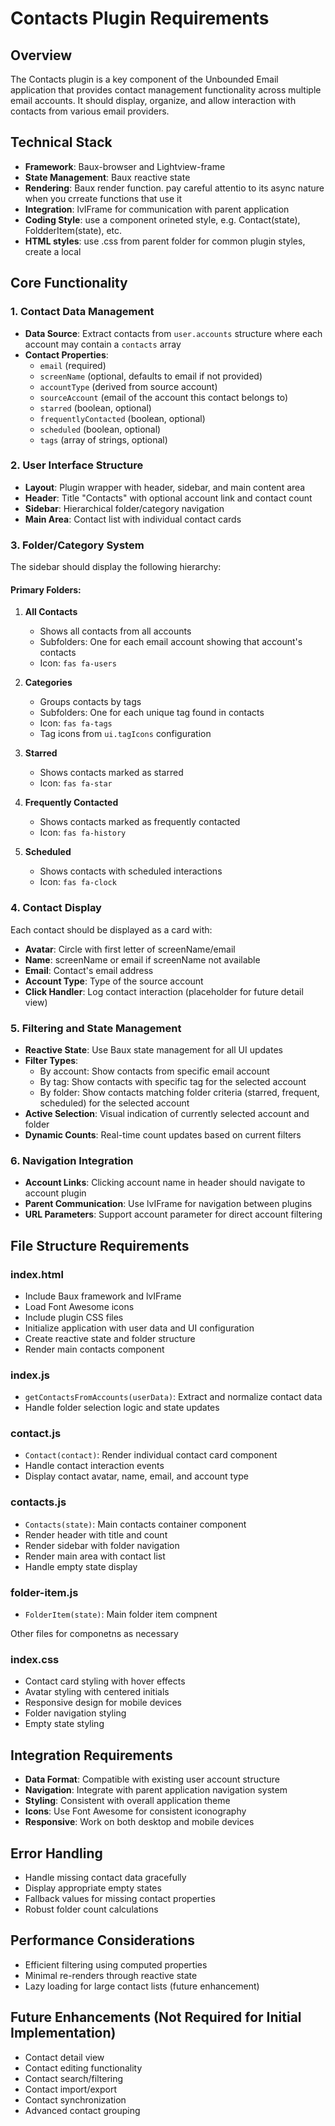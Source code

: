 # Contacts Plugin Requirements

## Overview
The Contacts plugin is a key component of the Unbounded Email application that provides contact management functionality across multiple email accounts. It should display, organize, and allow interaction with contacts from various email providers.

## Technical Stack
- **Framework**: Baux-browser and  Lightview-frame
- **State Management**: Baux reactive state
- **Rendering**: Baux render function. pay careful attentio to its async nature when you crreate functions that use it
- **Integration**: lvIFrame for communication with parent application
- **Coding Style**: use a component orineted style, e.g. Contact(state), FoldderItem(state), etc.
- **HTML styles**: use .css from parent folder for common plugin styles, create a local

## Core Functionality

### 1. Contact Data Management
- **Data Source**: Extract contacts from `user.accounts` structure where each account may contain a `contacts` array
- **Contact Properties**:
  - `email` (required)
  - `screenName` (optional, defaults to email if not provided)
  - `accountType` (derived from source account)
  - `sourceAccount` (email of the account this contact belongs to)
  - `starred` (boolean, optional)
  - `frequentlyContacted` (boolean, optional)
  - `scheduled` (boolean, optional)
  - `tags` (array of strings, optional)

### 2. User Interface Structure
- **Layout**: Plugin wrapper with header, sidebar, and main content area
- **Header**: Title "Contacts" with optional account link and contact count
- **Sidebar**: Hierarchical folder/category navigation
- **Main Area**: Contact list with individual contact cards

### 3. Folder/Category System
The sidebar should display the following hierarchy:

#### Primary Folders:
1. **All Contacts**
   - Shows all contacts from all accounts
   - Subfolders: One for each email account showing that account's contacts
   - Icon: `fas fa-users`

2. **Categories** 
   - Groups contacts by tags
   - Subfolders: One for each unique tag found in contacts
   - Icon: `fas fa-tags`
   - Tag icons from `ui.tagIcons` configuration

3. **Starred**
   - Shows contacts marked as starred
   - Icon: `fas fa-star`

4. **Frequently Contacted**
   - Shows contacts marked as frequently contacted
   - Icon: `fas fa-history`

5. **Scheduled**
   - Shows contacts with scheduled interactions
   - Icon: `fas fa-clock`

### 4. Contact Display
Each contact should be displayed as a card with:
- **Avatar**: Circle with first letter of screenName/email
- **Name**: screenName or email if screenName not available
- **Email**: Contact's email address
- **Account Type**: Type of the source account
- **Click Handler**: Log contact interaction (placeholder for future detail view)

### 5. Filtering and State Management
- **Reactive State**: Use Baux state management for all UI updates
- **Filter Types**:
  - By account: Show contacts from specific email account
  - By tag: Show contacts with specific tag for the selected account
  - By folder: Show contacts matching folder criteria (starred, frequent, scheduled) for the selected account
- **Active Selection**: Visual indication of currently selected account and folder
- **Dynamic Counts**: Real-time count updates based on current filters

### 6. Navigation Integration
- **Account Links**: Clicking account name in header should navigate to account plugin
- **Parent Communication**: Use lvIFrame for navigation between plugins
- **URL Parameters**: Support account parameter for direct account filtering

## File Structure Requirements

### index.html
- Include Baux framework and lvIFrame
- Load Font Awesome icons
- Include plugin CSS files
- Initialize application with user data and UI configuration
- Create reactive state and folder structure
- Render main contacts component

### index.js
- `getContactsFromAccounts(userData)`: Extract and normalize contact data
- Handle folder selection logic and state updates

### contact.js
- `Contact(contact)`: Render individual contact card component
- Handle contact interaction events
- Display contact avatar, name, email, and account type

### contacts.js
- `Contacts(state)`: Main contacts container component
- Render header with title and count
- Render sidebar with folder navigation
- Render main area with contact list
- Handle empty state display

### folder-item.js
- `FolderItem(state)`: Main folder item compnent

Other files for componetns as necessary

### index.css
- Contact card styling with hover effects
- Avatar styling with centered initials
- Responsive design for mobile devices
- Folder navigation styling
- Empty state styling

## Integration Requirements
- **Data Format**: Compatible with existing user account structure
- **Navigation**: Integrate with parent application navigation system
- **Styling**: Consistent with overall application theme
- **Icons**: Use Font Awesome for consistent iconography
- **Responsive**: Work on both desktop and mobile devices

## Error Handling
- Handle missing contact data gracefully
- Display appropriate empty states
- Fallback values for missing contact properties
- Robust folder count calculations

## Performance Considerations
- Efficient filtering using computed properties
- Minimal re-renders through reactive state
- Lazy loading for large contact lists (future enhancement)

## Future Enhancements (Not Required for Initial Implementation)
- Contact detail view
- Contact editing functionality
- Contact search/filtering
- Contact import/export
- Contact synchronization
- Advanced contact grouping
